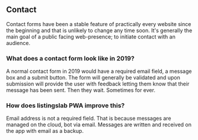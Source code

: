 ## Contact

Contact forms have been a stable feature of practically every website since the beginning and that is unlikely to change any time soon. It's generally the main goal of a public facing web-presence; to initiate contact with an audience.

### What does a contact form look like in 2019?

A normal contact form in 2019 would have a required email field, a message box and a submit button. The form will generally be validated and upon submission will provide the user with feedback letting them know that their message has been sent. Then they wait. Sometimes for ever.

### How does listingslab PWA improve this?

Email address is not a required field. That is because messages are managed on the cloud, bot via email. Messages are written and received on the app with email as a backup.
